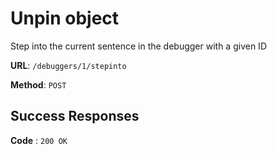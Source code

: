 # Unpin object

Step into the current sentence in the debugger with a given ID

**URL**: `/debuggers/1/stepinto`

**Method**: `POST`

## Success Responses

**Code** : `200 OK`